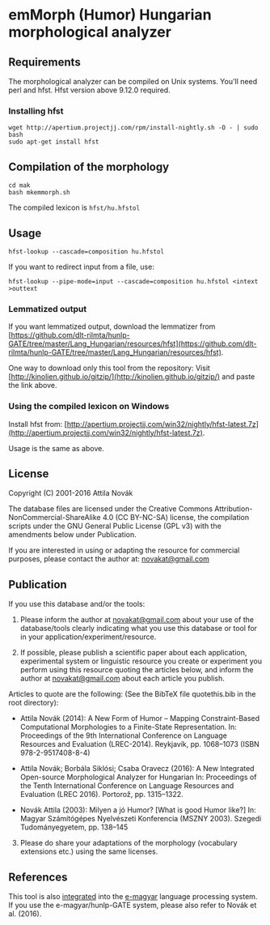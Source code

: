 # emMorph (Humor) Hungarian morphological analyzer

## Requirements

The morphological analyzer can be compiled on Unix systems.
You'll need perl and hfst. Hfst version above 9.12.0 required.

### Installing hfst

```
wget http://apertium.projectjj.com/rpm/install-nightly.sh -O - | sudo bash
sudo apt-get install hfst
```

## Compilation of the morphology

```
cd mak
bash mkemmorph.sh
```

The compiled lexicon is `hfst/hu.hfstol`

## Usage

```
hfst-lookup --cascade=composition hu.hfstol
```

If you want to redirect input from a file, use:

```
hfst-lookup --pipe-mode=input --cascade=composition hu.hfstol <intext >outtext
```

### Lemmatized output

If you want lemmatized output, download the lemmatizer from [https://github.com/dlt-rilmta/hunlp-GATE/tree/master/Lang_Hungarian/resources/hfst](https://github.com/dlt-rilmta/hunlp-GATE/tree/master/Lang_Hungarian/resources/hfst).

One way to download only this tool from the repository:
Visit [http://kinolien.github.io/gitzip/](http://kinolien.github.io/gitzip/) and paste the link above.

### Using the compiled lexicon on Windows

Install hfst from: [http://apertium.projectjj.com/win32/nightly/hfst-latest.7z](http://apertium.projectjj.com/win32/nightly/hfst-latest.7z).

Usage is the same as above.

## License

Copyright (C) 2001-2016 Attila Novák

The database files are licensed under the Creative Commons Attribution-NonCommercial-ShareAlike 4.0 (CC BY-NC-SA) license, the compilation scripts under the GNU General Public License (GPL v3)
with the amendments below under Publication.                                                                         

If you are interested in using or adapting the resource for commercial purposes, please contact the author at: [novakat@gmail.com](mailto:novakat@gmail.com)

## Publication

If you use this database and/or the tools:

1. Please inform the author at [novakat@gmail.com](mailto:novakat@gmail.com) about your use of the database/tools clearly indicating what you use this database or tool for in your application/experiment/resource.

2. If possible, please publish a scientific paper about each application, experimental system or linguistic resource you create or experiment you perform using this resource quoting the articles below, and inform the author at [novakat@gmail.com](mailto:novakat@gmail.com) about each article you publish. 

  Articles to quote are the following: (See the BibTeX file quotethis.bib in the root directory):

  * Attila Novák (2014): A New Form of Humor – Mapping Constraint-Based Computational Morphologies to a Finite-State Representation. In: Proceedings of the 9th International Conference on Language Resources and Evaluation (LREC-2014). Reykjavík, pp. 1068–1073 (ISBN 978-2-9517408-8-4)

  * Attila Novák; Borbála Siklósi; Csaba Oravecz (2016): A New Integrated Open-source Morphological Analyzer for Hungarian In: Proceedings of the Tenth International Conference on Language Resources and Evaluation (LREC 2016). Portorož, pp. 1315–1322.

  * Novák Attila (2003): Milyen a jó Humor? [What is good Humor like?] In: Magyar Számítógépes Nyelvészeti Konferencia (MSZNY 2003). Szegedi Tudományegyetem, pp. 138–145

3. Please do share your adaptations of the morphology (vocabulary extensions etc.) using the same licenses.

## References

This tool is also [integrated](https://github.com/dlt-rilmta/hunlp-GATE) into the [e-magyar](http://www.e-magyar.hu) language processing system.
If you use the e-magyar/hunlp-GATE system, please also refer to Novák et al. (2016).
